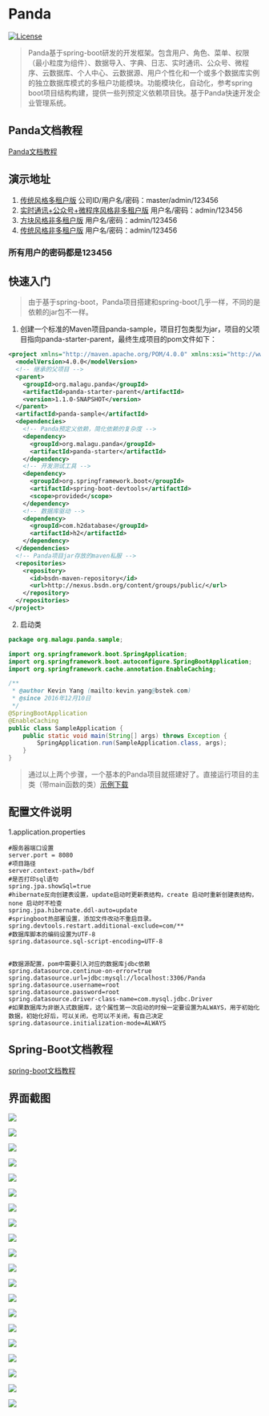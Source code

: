 # Panda
[![License](http://img.shields.io/:license-apache-brightgreen.svg)](http://www.apache.org/licenses/LICENSE-2.0.html)

>Panda基于spring-boot研发的开发框架。包含用户、角色、菜单、权限（最小粒度为组件）、数据导入、字典、日志、实时通讯、公众号、微程序、云数据库、个人中心、云数据源、用户个性化和一个或多个数据库实例的独立数据库模式的多租户功能模块。功能模块化，自动化，参考spring boot项目结构构建，提供一些列预定义依赖项目快。基于Panda快速开发企业管理系统。

## Panda文档教程
[Panda文档教程](https://github.com/muxiangqiu/Panda/wiki/01.panda-jpa)

## 演示地址
1. [传统风格多租户版](http://106.14.191.97:8081/panda.security.ui.view.Main.d) 公司ID/用户名/密码：master/admin/123456
2. [实时通讯+公众号+微程序风格非多租户版](http://106.14.191.97:8080/panda.notice.ui.view.Chat.d) 用户名/密码：admin/123456
3. [方块风格非多租户版](http://106.14.191.97:8080/panda.security.ui.view.Portal.d) 用户名/密码：admin/123456
4. [传统风格非多租户版](http://106.14.191.97:8080/panda.security.ui.view.Main.d) 用户名/密码：admin/123456

### 所有用户的密码都是123456

## 快速入门
>由于基于spring-boot，Panda项目搭建和spring-boot几乎一样，不同的是依赖的jar包不一样。

1. 创建一个标准的Maven项目panda-sample，项目打包类型为jar，项目的父项目指向panda-starter-parent，最终生成项目的pom文件如下：
```xml
<project xmlns="http://maven.apache.org/POM/4.0.0" xmlns:xsi="http://www.w3.org/2001/XMLSchema-instance" xsi:schemaLocation="http://maven.apache.org/POM/4.0.0 http://maven.apache.org/xsd/maven-4.0.0.xsd">
  <modelVersion>4.0.0</modelVersion>
  <!-- 继承的父项目 -->
  <parent>
    <groupId>org.malagu.panda</groupId>
    <artifactId>panda-starter-parent</artifactId>
    <version>1.1.0-SNAPSHOT</version>
  </parent>
  <artifactId>panda-sample</artifactId>
  <dependencies>
    <!-- Panda预定义依赖，简化依赖的复杂度 -->
    <dependency>
      <groupId>org.malagu.panda</groupId>
      <artifactId>panda-starter</artifactId>
    </dependency>
    <!-- 开发测试工具 -->
    <dependency>
      <groupId>org.springframework.boot</groupId>
      <artifactId>spring-boot-devtools</artifactId>
      <scope>provided</scope>
    </dependency>
    <!-- 数据库驱动 -->
    <dependency> 
      <groupId>com.h2database</groupId>
      <artifactId>h2</artifactId> 
    </dependency>
  </dependencies>
  <!-- Panda项目jar存放的maven私服 -->
  <repositories>
    <repository>
      <id>bsdn-maven-repository</id>
      <url>http://nexus.bsdn.org/content/groups/public/</url>
    </repository>
  </repositories>
</project>
```
2. 启动类
```java
package org.malagu.panda.sample;

import org.springframework.boot.SpringApplication;
import org.springframework.boot.autoconfigure.SpringBootApplication;
import org.springframework.cache.annotation.EnableCaching;

/**
 * @author Kevin Yang (mailto:kevin.yang@bstek.com)
 * @since 2016年12月10日
 */
@SpringBootApplication
@EnableCaching
public class SampleApplication {
	public static void main(String[] args) throws Exception {
		SpringApplication.run(SampleApplication.class, args);
	}
}

```
>通过以上两个步骤，一个基本的Panda项目就搭建好了。直接运行项目的主类（带main函数的类）[示例下载](https://github.com/muxiangqiu/Panda/blob/master/sample/panda-sample.zip?raw=true)

## 配置文件说明

1.application.properties

```
#服务器端口设置
server.port = 8080
#项目路径
server.context-path=/bdf
#是否打印sql语句
spring.jpa.showSql=true
#hibernate反向创建表设置，update启动时更新表结构，create 启动时重新创建表结构，none 启动时不检查
spring.jpa.hibernate.ddl-auto=update
#springboot热部署设置，添加文件改动不重启目录。
spring.devtools.restart.additional-exclude=com/**
#数据库脚本的编码设置为UTF-8
spring.datasource.sql-script-encoding=UTF-8


#数据源配置，pom中需要引入对应的数据库jdbc依赖
spring.datasource.continue-on-error=true
spring.datasource.url=jdbc:mysql://localhost:3306/Panda
spring.datasource.username=root
spring.datasource.password=root
spring.datasource.driver-class-name=com.mysql.jdbc.Driver
#如果数据库为非嵌入式数据库，这个属性第一次启动的时候一定要设置为ALWAYS，用于初始化数据，初始化好后，可以关闭，也可以不关闭，有自己决定
spring.datasource.initialization-mode=ALWAYS
```

## Spring-Boot文档教程

[spring-boot文档教程](https://projects.spring.io/spring-boot/#quick-start)

## 界面截图

![](https://raw.githubusercontent.com/malagu-org/Panda/master/screenshot/panda.png)

![](https://raw.githubusercontent.com/malagu-org/Panda/master/screenshot/2.png)

![](https://raw.githubusercontent.com/malagu-org/Panda/master/screenshot/3.png)

![](https://raw.githubusercontent.com/malagu-org/Panda/master/screenshot/4.png)

![](https://raw.githubusercontent.com/malagu-org/Panda/master/screenshot/5.png)

![](https://raw.githubusercontent.com/malagu-org/Panda/master/screenshot/6.png)

![](https://raw.githubusercontent.com/malagu-org/Panda/master/screenshot/7.png)

![](https://raw.githubusercontent.com/malagu-org/Panda/master/screenshot/8.png)

![](https://raw.githubusercontent.com/malagu-org/Panda/master/screenshot/9.png)

![](https://raw.githubusercontent.com/malagu-org/Panda/master/screenshot/10.png)

![](https://raw.githubusercontent.com/malagu-org/Panda/master/screenshot/11.png)

![](https://raw.githubusercontent.com/malagu-org/Panda/master/screenshot/12.png)

![](https://raw.githubusercontent.com/malagu-org/Panda/master/screenshot/13.png)

![](https://raw.githubusercontent.com/malagu-org/Panda/master/screenshot/14.png)

![](https://raw.githubusercontent.com/malagu-org/Panda/master/screenshot/15.png)

![](https://raw.githubusercontent.com/malagu-org/Panda/master/screenshot/16.png)

![](https://raw.githubusercontent.com/malagu-org/Panda/master/screenshot/17.png)

![](https://raw.githubusercontent.com/malagu-org/Panda/master/screenshot/18.png)

![](https://raw.githubusercontent.com/malagu-org/Panda/master/screenshot/19.png)

![](https://raw.githubusercontent.com/malagu-org/Panda/master/screenshot/20.png)


